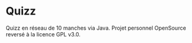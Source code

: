 # Quizz
Quizz en réseau de 10 manches via Java. Projet personnel OpenSource reversé à la licence GPL v3.0.
